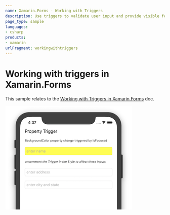 ```yaml
---
name: Xamarin.Forms - Working with Triggers
description: Use triggers to validate user input and provide visible feedback in Xamarin.Forms
page_type: sample
languages:
- csharp
products:
- xamarin
urlFragment: workingwithtriggers
---
```

# Working with triggers in Xamarin.Forms

This sample relates to the [Working with Triggers in Xamarin.Forms](https://docs.microsoft.com/xamarin/xamarin-forms/app-fundamentals/triggers) doc.

![iOS screenshot of trigger-driving input validation](Screenshots/01-small.png)
